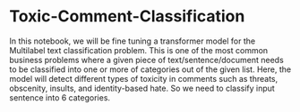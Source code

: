 # Toxic-Comment-Classification
In this notebook, we will be fine tuning a transformer model for the Multilabel text classification problem. This is one of the most common business problems where a given piece of text/sentence/document needs to be classified into one or more of categories out of the given list.
Here, the model will detect different types of toxicity in comments such as threats, obscenity, insults, and identity-based hate. So we need to classify input sentence into 6 categories. 